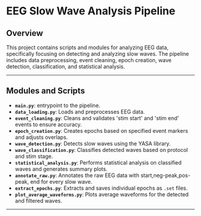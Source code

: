 
# EEG Slow Wave Analysis Pipeline

## Overview
This project contains scripts and modules for analyzing EEG data, specifically focusing on detecting and analyzing slow waves. The pipeline includes data preprocessing, event cleaning, epoch creation, wave detection, classification, and statistical analysis.

---

## Modules and Scripts

- **`main.py`**: entrypoint to the pipeline.
- **`data_loading.py`**: Loads and preprocesses EEG data.
- **`event_cleaning.py`**: Cleans and validates 'stim start' and 'stim end' events to ensure accuracy.
- **`epoch_creation.py`**: Creates epochs based on specified event markers and adjusts overlaps.
- **`wave_detection.py`**: Detects slow waves using the YASA library.
- **`wave_classification.py`**: Classifies detected waves based on protocol and stim stage.
- **`statistical_analysis.py`**: Performs statistical analysis on classified waves and generates summary plots.
- **`annotate_raw.py`**: Annotates the raw EEG data with start,neg-peak,pos-peak, end for every slow wave.
- **`extract_epochs.py`**: Extracts and saves individual epochs as `.set` files.
- **`plot_average_waveforms.py`**: Plots average waveforms for the detected and filtered waves.

---


